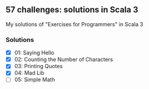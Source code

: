 ## 57 challenges: solutions in Scala 3
My solutions of "Exercises for Programmers" in Scala 3

### Solutions

- [x] 01: Saying Hello
- [x] 02: Counting the Number of Characters
- [x] 03: Printing Quotes
- [x] 04: Mad Lib
- [ ] 05: Simple Math

